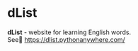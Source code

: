 # dList
<b>dList</b> -  website for learning English words.<br>
See🙈 https://dlist.pythonanywhere.com/

